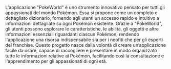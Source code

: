 L'applicazione "PokeWorld" è uno strumento innovativo pensato per tutti gli appassionati del mondo Pokémon. Essa si propone come un completo e dettagliato dizionario, fornendo agli utenti un accesso rapido e intuitivo a informazioni dettagliate su ogni Pokémon esistente. Grazie a "PokeWorld", gli utenti possono esplorare le caratteristiche, le abilità, gli oggetti e altre informazioni essenziali riguardanti ciascun Pokémon, rendendo l'applicazione una risorsa indispensabile sia per i neofiti che per gli esperti del franchise. Questo progetto nasce dalla volontà di creare un’applicazione facile da usare, capace di raccogliere e presentare in modo organizzato tutte le informazioni relative ai Pokémon, facilitando così la consultazione e l'apprendimento per gli appassionati di ogni età.
